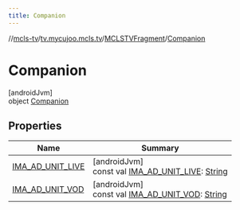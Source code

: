 ```yaml
---
title: Companion
---
```

//[mcls-tv](../../../../index.html)/[tv.mycujoo.mcls.tv](../../index.html)/[MCLSTVFragment](../index.html)/[Companion](index.html)



# Companion



[androidJvm]\
object [Companion](index.html)



## Properties


| Name | Summary |
|---|---|
| [IMA_AD_UNIT_LIVE](-i-m-a_-a-d_-u-n-i-t_-l-i-v-e.html) | [androidJvm]<br>const val [IMA_AD_UNIT_LIVE](-i-m-a_-a-d_-u-n-i-t_-l-i-v-e.html): [String](https://kotlinlang.org/api/latest/jvm/stdlib/kotlin/-string/index.html) |
| [IMA_AD_UNIT_VOD](-i-m-a_-a-d_-u-n-i-t_-v-o-d.html) | [androidJvm]<br>const val [IMA_AD_UNIT_VOD](-i-m-a_-a-d_-u-n-i-t_-v-o-d.html): [String](https://kotlinlang.org/api/latest/jvm/stdlib/kotlin/-string/index.html) |

